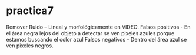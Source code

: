 # practica7
Remover Ruido – Lineal y morfológicamente en VIDEO. Falsos positivos - En el área negra lejos del objeto a detectar se ven pixeles azules porque estamos buscando el color azul Falsos negativos - Dentro del área azul se ven pixeles negros.
